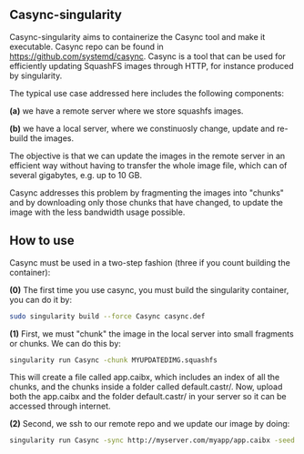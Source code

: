 ## Casync-singularity

Casync-singularity aims to containerize the Casync tool and make it executable. Casync repo can be found in https://github.com/systemd/casync.
Casync is a tool that can be used for efficiently updating SquashFS images through HTTP, for instance produced by singularity. 

The typical use case addressed here includes the following components:

**(a)** we have a remote server where we store squashfs images. 

**(b)** we have a local server, where we constinuosly change, update and re-build the images.

The objective is that we can update the images in the remote server in an efficient way without having to transfer the whole image file, which can of several gigabytes, e.g. up to 10 GB. 

Casync addresses this problem by fragmenting the images into "chunks" and by downloading only those chunks that have changed, to update the image with the less bandwidth usage possible.

## How to use

Casync must be used in a two-step fashion (three if you count building the container):

**(0)** The first time you use casync, you must build the singularity container, you can do it by:

```bash
sudo singularity build --force Casync casync.def 
```

**(1)** First, we must "chunk" the image in the local server into small fragments or chunks. We can do this by:

```bash
singularity run Casync -chunk MYUPDATEDIMG.squashfs
```

This will create a file called app.caibx, which includes an index of all the chunks, and the chunks inside a folder called default.castr/. 
Now, upload both the app.caibx and the folder default.castr/ in your server so it can be accessed through internet.

**(2)** Second, we ssh to our remote repo and we update our image by doing:

```bash
singularity run Casync -sync http://myserver.com/myapp/app.caibx -seed MYOLDIMG.squashfs  -new MYUPDATEDIMG.squashfs
```

